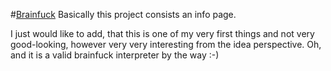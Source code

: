 #[Brainfuck](https://nottgy.github.io/BF/BF.html)
Basically this project consists an info page.

I just would like to add, that this is one of my very first things and not very good-looking,
however very very interesting from the idea perspective.
Oh, and it is a valid brainfuck interpreter by the way :-)

